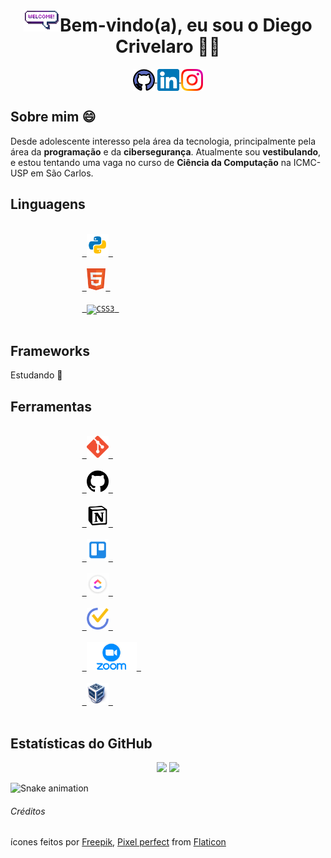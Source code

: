 <h1 align="center">
<img src="imagens/welcome.gif" height="35">Bem-vindo(a), eu sou o Diego Crivelaro 👋🤓
</h1>

<p align="center">
<a href="https://github.com/diegocrivelaro" target="_blank"> <img src="imagens/github-credito.png" width="35px" align="center"> </a>
<a href="https://www.linkedin.com/in/diegocrivelaro/" target="_blank"> <img src="imagens/linkedin-credito.png" width="35px" align="center"> </a>
<a href="https://www.instagram.com/diego_crivelaro/" target="_blank"> <img src="imagens/instagram-credito.png" width="35px" align="center"> </a>
</p>

<div>
    <h2>Sobre mim 😄</h2>
    <p>Desde adolescente interesso pela área da tecnologia, principalmente pela área da <b>programação</b> e da <b>cibersegurança</b>. Atualmente sou <b>vestibulando</b>, e estou tentando uma vaga no curso de <b>Ciência da Computação</b> na ICMC-USP em São Carlos.</p>
</div>

<div align="left">
    <h2>Linguagens</h2>
        <p>
            <code>
                <a href="https://www.python.org" target="blank"> <img alt="Python" src="imagens/python.png" height="35"> </a> 
            </code>
            <code>
                <a href="https://www.w3schools.com/html/" target="blank"> <img alt="HTML5" src="imagens/html.png" height="35"> </a> 
            </code>
            <code>
                <a href="https://www.w3schools.com/css/" target="blank"> <img alt="CSS3" src="https://image.flaticon.com/icons/png/512/732/732190.png" height="35"> </a> 
            </code>
        </p>
</div>

<div>
    <h2>Frameworks</h2>
    <p>Estudando 📘</p>
</div>

<div>
    <h2>Ferramentas</h2>
        <p>
            <code>
                <a href="https://git-scm.com" target="blank"> <img alt="Git" src="imagens/git.png" height="35"> </a> 
            </code>
            <code>
                <a href="https://github.com" target="blank"> <img alt="GitHub" src="imagens/github.png" height="35"> </a> 
            </code>
            <code>
                <a href="https://www.notion.so" target="blank"> <img alt="Notion" src="imagens/notion.png" height="35"> </a> 
            </code>
            <code>
                <a href="https://trello.com" target="blank"> <img alt="Trello" src="imagens/trello.png" height="35"> </a> 
            </code>
            <code>
                <a href="https://clickup.com" target="blank"> <img alt="ClickUp" src="imagens/clickup.png" height="35"> </a> 
            </code>
            <code>
                <a href="https://ticktick.com" target="blank"> <img alt="TickTick" src="imagens/ticktick.png" height="35"> </a> 
            </code>
            <code>
                <a href="https://zoom.us" target="blank"> <img alt="Zoom" src="imagens/zoom.png" height="45"> </a> 
            </code>
            <code>
                <a href="https://www.virtualbox.org" target="blank"> <img alt="VirtualBox" src="imagens/virtualbox.png" height="35"> </a> 
            </code>
        </p>
</div>

<h2>Estatísticas do GitHub</h2>
<p align="center">
    <img src="https://github-readme-stats.vercel.app/api?username=diegocrivelaro&count_private=true&show_icons=true&theme=radical" width="370px"> 
    <img src="https://github-readme-stats.vercel.app/api/top-langs/?username=diegocrivelaro&layout=compact&theme=radical" width="370px">
</p>

![Snake animation](https://github.com/diegocrivelaro/diegocrivelaro/blob/output/github-contribution-grid-snake.svg)

<h6>Créditos</h6>
<p>ícones feitos por 
<a href="https://www.freepik.com" title="Freepik">Freepik</a>, 
<a href="https://www.flaticon.com/br/autores/pixel-perfect" title="Pixel perfect">Pixel perfect</a> 
from 
<a href="https://www.flaticon.com/br/" title="Flaticon">Flaticon</a> 
</p>
